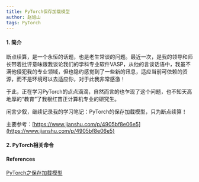 ```yaml
---
title: PyTorch保存加载模型
author: 赵旭山
tags: PyTorch
---
```


#### 1. 简介

断点续算，是一个永恒的话题，也是老生常谈的问题。最近一次，是我的领导和师长带着批评意味跟我谈论我们的学科专业软件VASP，从他的言谈话语中，我虽不满他侵犯我的专业领域，但也隐约感觉到了一些新的讯息，适应当前可依赖的资源，而不是环境可以去适应你，对于此我非常感激！

于此，正在学习PyTorch的点点滴滴，自然而言的也乍现了这个问题，也不知天高地厚的“教育”了我根红苗正计算机专业的研究生。

闲言少叙，继续记录我的学习笔记：PyTorch的保存加载模型，只为断点续算！

主要参考：[https://www.jianshu.com/p/4905bf8e06e5](https://www.jianshu.com/p/4905bf8e06e5)

#### 2. PyTorch相关命令







#### References

[PyTorch之保存加载模型](https://www.jianshu.com/p/4905bf8e06e5)